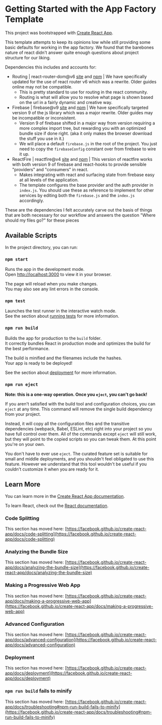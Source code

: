 # Getting Started with the App Factory Template

This project was bootstrapped with [Create React App](https://github.com/facebook/create-react-app).

This template attempts to keep its opinions low while still providing some basic defaults for working in the app factory. We found that the barebones nature of react didn't answer quite enough questions about project structure for our liking.

Dependencies this includes and accounts for:

- Routing | react-router-dom@v6 [site](https://reactrouterdotcom.fly.dev/docs/en/v6) and [npm](https://www.npmjs.com/package/react-router-dom) | We have specifically updated for the use of react router v6 which was a rewrite. Older guides online may not be compatible.
    - This is pretty standard to use for routing in the react community.
    - Routing is what will allow you to resolve what page is shown based on the url in a fairly dynamic and creative way.
- Firebase | firebase@v9 [site](https://firebase.google.com/docs/web/setup) and [npm](https://www.npmjs.com/package/firebase) | We have specifically targeted version 9 of the js library which was a major rewrite. Older guides may be incompatible or inconsistent.
    - Version 9 of firebase shifted in a major way from version requiring a more complex import tree, but rewarding you with an optimized bundle size if done right. (aka it only makes the browser download the stuff you use in it.)
    - We will place a default `firebase.js` in the root of the project. You just need to copy the `firebaseConfig` constant over from firebase to wire it up.
- ReactFire | reactfire@v4 [site](https://firebaseopensource.com/projects/firebaseextended/reactfire/) and [npm](https://www.npmjs.com/package/reactfire) |  This version of reactfire works with both version 9 of firebase and react-hooks to provide sensible "providers" and "consumers" in react.
    - Makes integrating with react and surfacing state from firebase easy at all levels of the application.
    - The template configures the base provider and the auth provider in `index.js`. You should use these as reference to implement for other services by editing both the `firebase.js` and the `index.js` accordingly.

These are the dependencies I felt accurately carve out the basis of things that are both necessary for our workflow and answers the question "Where should my files go?" for these pieces 

## Available Scripts

In the project directory, you can run:

### `npm start`

Runs the app in the development mode.\
Open [http://localhost:3000](http://localhost:3000) to view it in your browser.

The page will reload when you make changes.\
You may also see any lint errors in the console.

### `npm test`

Launches the test runner in the interactive watch mode.\
See the section about [running tests](https://facebook.github.io/create-react-app/docs/running-tests) for more information.

### `npm run build`

Builds the app for production to the `build` folder.\
It correctly bundles React in production mode and optimizes the build for the best performance.

The build is minified and the filenames include the hashes.\
Your app is ready to be deployed!

See the section about [deployment](https://facebook.github.io/create-react-app/docs/deployment) for more information.

### `npm run eject`

**Note: this is a one-way operation. Once you `eject`, you can't go back!**

If you aren't satisfied with the build tool and configuration choices, you can `eject` at any time. This command will remove the single build dependency from your project.

Instead, it will copy all the configuration files and the transitive dependencies (webpack, Babel, ESLint, etc) right into your project so you have full control over them. All of the commands except `eject` will still work, but they will point to the copied scripts so you can tweak them. At this point you're on your own.

You don't have to ever use `eject`. The curated feature set is suitable for small and middle deployments, and you shouldn't feel obligated to use this feature. However we understand that this tool wouldn't be useful if you couldn't customize it when you are ready for it.

## Learn More

You can learn more in the [Create React App documentation](https://facebook.github.io/create-react-app/docs/getting-started).

To learn React, check out the [React documentation](https://reactjs.org/).

### Code Splitting

This section has moved here: [https://facebook.github.io/create-react-app/docs/code-splitting](https://facebook.github.io/create-react-app/docs/code-splitting)

### Analyzing the Bundle Size

This section has moved here: [https://facebook.github.io/create-react-app/docs/analyzing-the-bundle-size](https://facebook.github.io/create-react-app/docs/analyzing-the-bundle-size)

### Making a Progressive Web App

This section has moved here: [https://facebook.github.io/create-react-app/docs/making-a-progressive-web-app](https://facebook.github.io/create-react-app/docs/making-a-progressive-web-app)

### Advanced Configuration

This section has moved here: [https://facebook.github.io/create-react-app/docs/advanced-configuration](https://facebook.github.io/create-react-app/docs/advanced-configuration)

### Deployment

This section has moved here: [https://facebook.github.io/create-react-app/docs/deployment](https://facebook.github.io/create-react-app/docs/deployment)

### `npm run build` fails to minify

This section has moved here: [https://facebook.github.io/create-react-app/docs/troubleshooting#npm-run-build-fails-to-minify](https://facebook.github.io/create-react-app/docs/troubleshooting#npm-run-build-fails-to-minify)
